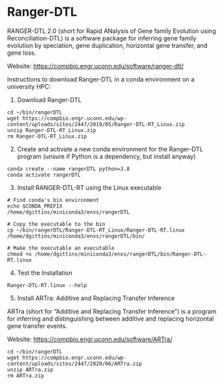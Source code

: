 # Ranger-DTL

RANGER-DTL 2.0 (short for Rapid ANalysis of Gene family Evolution using Reconciliation-DTL) is a software package for inferring gene family evolution by speciation, gene duplication, horizontal gene transfer, and gene loss. 

Website: https://compbio.engr.uconn.edu/software/ranger-dtl/

Instructions to download Ranger-DTL in a conda environment on a university HPC:

1. Download Ranger-DTL
```
cd ~/bin/rangerDTL
wget https://compbio.engr.uconn.edu/wp-content/uploads/sites/2447/2019/05/Ranger-DTL-RT_Linux.zip
unzip Ranger-DTL-RT_Linux.zip
rm Ranger-DTL-RT_Linux.zip
```

2. Create and activate a new conda environment for the Ranger-DTL program (unsure if Python is a dependency, but install anyway)
```
conda create --name rangerDTL python=3.8
conda activate rangerDTL
```

3. Install RANGER-DTL-RT using the Linux executable
```
# Find conda's bin environment
echo $CONDA_PREFIX
/home/dgittins/miniconda3/envs/rangerDTL

# Copy the executable to the bin
cp ~/bin/rangerDTL/Ranger-DTL-RT_Linux/Ranger-DTL-RT.linux /home/dgittins/miniconda3/envs/rangerDTL/bin/

# Make the executable an executable
chmod +x /home/dgittins/miniconda3/envs/rangerDTL/bin/Ranger-DTL-RT.linux
```

4. Test the Installation
```
Ranger-DTL-RT.linux --help
```

5. Install ARTra: Additive and Replacing Transfer Inference

ARTra (short for “Additive and Replacing Transfer Inference”) is a program for inferring and distinguishing between additive and replacing horizontal gene transfer events. 

Website: https://compbio.engr.uconn.edu/software/ARTra/

```
cd ~/bin/rangerDTL
wget https://compbio.engr.uconn.edu/wp-content/uploads/sites/2447/2020/06/ARTra.zip
unzip ARTra.zip
rm ARTra.zip
```
